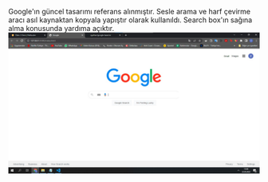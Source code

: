 Google'ın güncel tasarımı referans alınmıştır.
Sesle arama ve harf çevirme aracı asıl kaynaktan kopyala yapıştır olarak kullanıldı. Search box'ın sağına alma konusunda yardıma açıktır.
![img](/img/website.jpg)